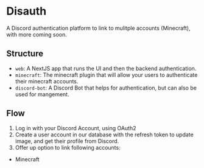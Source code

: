# Disauth
A Discord authentication platform to link to mulitple accounts (Minecraft), with more coming soon.
## Structure
- `web`: A NextJS app that runs the UI and then the backend authentication.
- `minecraft`: The minecraft plugin that will allow your users to authenticate their minecraft accounts.
- `discord-bot`: A Discord Bot that helps for authentication, but can also be used for mangement.
## Flow
1. Log in with your Discord Account, using OAuth2
2. Create a user account in our database with the refresh token to update image, and get their profile from Discord.
3. Offer up option to link following accounts:
- Minecraft
